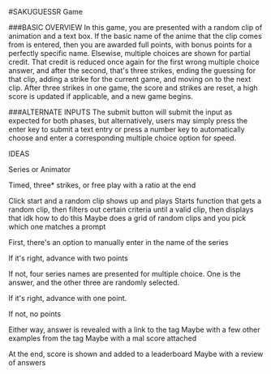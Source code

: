#SAKUGUESSR Game

###BASIC OVERVIEW
In this game, you are presented with a random clip of animation and a text box.
If the basic name of the anime that the clip comes from is entered, then you are awarded full points, with bonus points for a perfectly specific name. Elsewise, multiple choices are shown for partial credit. That credit is reduced once again for the first wrong multiple choice answer, and after the second, that's three strikes, ending the guessing for that clip, adding a strike for the current game, and moving on to the next clip. After three strikes in one game, the score and strikes are reset, a high score is updated if applicable, and a new game begins.

###ALTERNATE INPUTS
The submit button will submit the input as expected for both phases, but alternatively, users may simply press the enter key to submit a text entry or press a number key to automatically choose and enter a corresponding multiple choice option for speed.






IDEAS

Series or Animator

Timed, three* strikes, or free play with a ratio at the end

Click start and a random clip shows up and plays
        Starts function that gets a random clip, then filters out certain criteria until a valid clip, then displays that
            idk how to do this
        Maybe does a grid of random clips and you pick which one matches a prompt


First, there's an option to manually enter in the name of the series

If it's right, advance with two points

If not, four series names are presented for multiple choice. One is the 
answer, and the other three are randomly selected.

If it's right, advance with one point. 

If not, no points

Either way, answer is revealed with a link to the tag
    Maybe with a few other examples from the tag
    Maybe with a mal score attached

At the end, score is shown and added to a leaderboard
    Maybe with a review of answers

